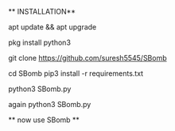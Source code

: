 ** INSTALLATION**
    
   apt update && apt upgrade

   pkg install python3

   git clone https://github.com/suresh5545/SBomb

   cd SBomb
   pip3 install -r requirements.txt

   python3 SBomb.py

   again python3 SBomb.py 

** now use SBomb **
